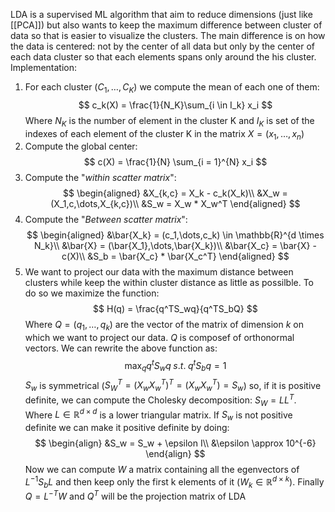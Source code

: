 LDA is a supervised ML algorithm that aim to reduce dimensions (just like [[PCA]]) but also wants to keep the maximum difference between cluster of data so that is easier to visualize the clusters.
The main difference is on how the data is centered: not by the center of all data but only by the center of each data cluster so that each elements spans only around the his cluster.
Implementation:
1) For each cluster ($C_1,\dots,C_K$)  we compute the mean of each one of them:
	$$
	c_k(X) = \frac{1}{N_K}\sum_{i \in I_k} x_i
  $$
	Where $N_K$ is the number of element in the cluster K and $I_K$ is set of the indexes of each element of the cluster K in the matrix $X = (x_1,\dots, x_n)$ 
2) Compute the global center:
	$$
	c(X) = \frac{1}{N} \sum_{i = 1}^{N} x_i
	$$
3) Compute the "_within scatter matrix_":
	$$
	\begin{aligned}
	&X_{k,c} = X_k - c_k(X_k)\\
	&X_w = (X_1,c,\dots,X_{k,c})\\
	&S_w = X_w * X_w^T
	\end{aligned}
	$$
4) Compute the "_Between scatter matrix_":
	$$
	\begin{aligned}
	&\bar{X_k} = (c_1,\dots,c_k) \in \mathbb{R}^{d \times N_k}\\
	&\bar{X} = (\bar{X_1},\dots,\bar{X_k})\\
	&\bar{X_c} = \bar{X} - c(X)\\
	&S_b = \bar{X_c} * \bar{X_c^T}
	\end{aligned}
	$$
5) We want to project our data with the maximum distance between clusters while keep the within cluster distance as little as possilble. To do so we maximize the function:
	$$
	H(q) = \frac{q^TS_wq}{q^TS_bQ}
	$$
	Where $Q = (q_1,\dots,q_k)$ are the vector of the matrix of dimension $k$ on which we want to project our data. $Q$ is composef of orthonormal vectors.
	We can rewrite the above function as: 
	$$
	\max_q q^tS_wq \; s.t. \; q^tS_bq = 1
	$$
	$S_w$ is symmetrical ($S_W^T = (X_wX_w^T)^T = (X_wX_w^T) = S_w$) so, if it is positive definite, we can compute the Cholesky decomposition: $S_W = LL^T$.
	Where $L \in \mathbb{R}^{d \times d}$ is a lower triangular matrix. 
	If $S_w$ is not positive definite we can make it positive definite by doing:
	$$
	\begin{align}
	&S_w = S_w + \epsilon I\\
	&\epsilon \approx 10^{-6}
	\end{align}
	$$
	 Now we can compute $W$ a matrix containing all the egenvectors of $L^{-1}S_bL$
	 and then keep only the first k elements of it ($W_k \in \mathbb{R}^{d \times k}$).
	Finally $Q = L^{-T}W$ and $Q^T$ will be the projection matrix of LDA 